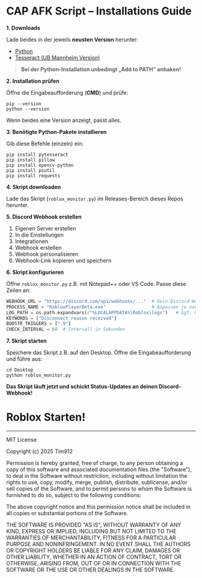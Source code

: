 



# CAP AFK Script – Installations Guide

**1. Downloads**

Lade beides in der jeweils **neusten Version** herunter:

* [Python](https://www.python.org/downloads/)
* [Tesseract (UB Mannheim Version)](https://github.com/UB-Mannheim/tesseract/wiki)

> **Bei der Python-Installation unbedingt „Add to PATH“ anhaken!**



**2. Installation prüfen**

Öffne die Eingabeaufforderung (**CMD**) und prüfe:

```
pip --version
python --version
```

Wenn beides eine Version anzeigt, passt alles.



**3. Benötigte Python-Pakete installieren**

Gib diese Befehle (einzeln) ein:

```
pip install pytesseract
pip install pillow
pip install opencv-python
pip install psutil
pip install requests
```



**4. Skript downloaden**

Lade das Skript (`roblox_monitor.py`) im Releases-Bereich dieses Repos herunter.



**5. Discord Webhook erstellen**

1. Eigenen Server erstellen
2. In die Einstellungen
3. Integrationen
4. Webhook erstellen
5. Webhook personalisieren
6. Webhook-Link kopieren und speichern



**6. Skript konfigurieren**

Öffne `roblox_monitor.py` z.B. mit Notepad++ oder VS Code. Passe diese Zeilen an:

```python
WEBHOOK_URL = "https://discord.com/api/webhooks/..."  # Dein Discord Webhook-Link
PROCESS_NAME = "RobloxPlayerBeta.exe"                 # Anpassen je nach Version
LOG_PATH = os.path.expandvars(r"%LOCALAPPDATA%\Roblox\logs")   # Ggf. Pfad anpassen
KEYWORDS = ["Disconnect reason received"]
BOOSTR_TRIGGERS = [".9"]
CHECK_INTERVAL = 60  # Intervall in Sekunden
```



**7. Skript starten**

Speichere das Skript z.B. auf den Desktop.
Öffne die Eingabeaufforderung und führe aus:

```
cd Desktop
python roblox_monitor.py
```



**Das Skript läuft jetzt und schickt Status-Updates an deinen Discord-Webhook!**

# Roblox Starten!
---

MIT License

Copyright (c) 2025 Tim912

Permission is hereby granted, free of charge, to any person obtaining a copy
of this software and associated documentation files (the "Software"), to deal
in the Software without restriction, including without limitation the rights
to use, copy, modify, merge, publish, distribute, sublicense, and/or sell
copies of the Software, and to permit persons to whom the Software is
furnished to do so, subject to the following conditions:

The above copyright notice and this permission notice shall be included in all
copies or substantial portions of the Software.

THE SOFTWARE IS PROVIDED "AS IS", WITHOUT WARRANTY OF ANY KIND, EXPRESS OR
IMPLIED, INCLUDING BUT NOT LIMITED TO THE WARRANTIES OF MERCHANTABILITY,
FITNESS FOR A PARTICULAR PURPOSE AND NONINFRINGEMENT. IN NO EVENT SHALL THE
AUTHORS OR COPYRIGHT HOLDERS BE LIABLE FOR ANY CLAIM, DAMAGES OR OTHER
LIABILITY, WHETHER IN AN ACTION OF CONTRACT, TORT OR OTHERWISE, ARISING FROM,
OUT OF OR IN CONNECTION WITH THE SOFTWARE OR THE USE OR OTHER DEALINGS IN THE
SOFTWARE.
